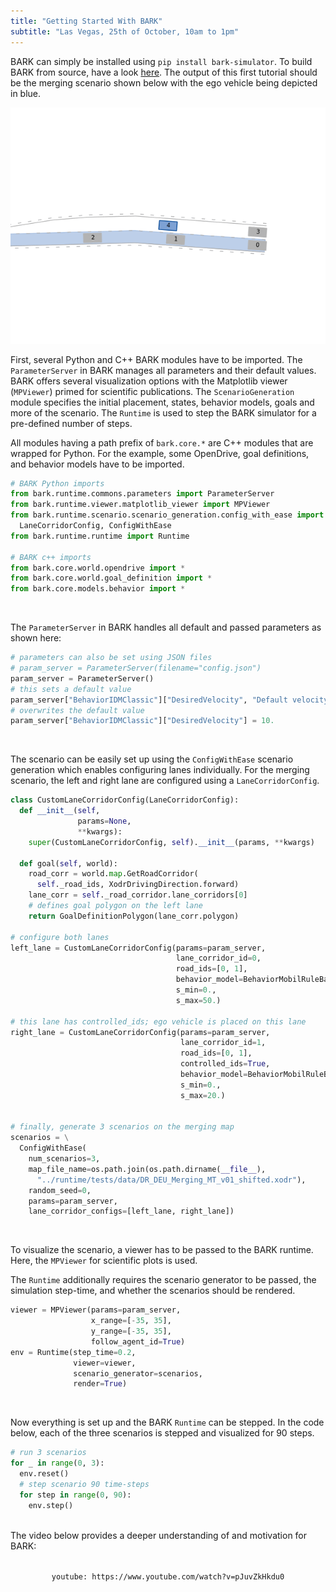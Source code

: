 ```yaml
---
title: "Getting Started With BARK"
subtitle: "Las Vegas, 25th of October, 10am to 1pm"
---
```


BARK can simply be installed using `pip install bark-simulator`.
To build BARK from source, have a look [here](/tutorials/building_from_source/).
The output of this first tutorial should be the merging scenario shown below with the ego vehicle being depicted in blue.

<div align="center">

![BARK Simulator](../images/merging.gif)

</div>


First, several Python and C++ BARK modules have to be imported.
The `ParameterServer` in BARK manages all parameters and their default values.
BARK offers several visualization options with the Matplotlib viewer (`MPViewer`) primed for scientific publications.
The `ScenarioGeneration` module specifies the initial placement, states, behavior models, goals and more of the scenario.
The `Runtime` is used to step the BARK simulator for a pre-defined number of steps.

All modules having a path prefix of `bark.core.*` are C++ modules that are wrapped for Python.
For the example, some OpenDrive, goal definitions, and behavior models have to be imported.

```python
# BARK Python imports
from bark.runtime.commons.parameters import ParameterServer
from bark.runtime.viewer.matplotlib_viewer import MPViewer
from bark.runtime.scenario.scenario_generation.config_with_ease import \
  LaneCorridorConfig, ConfigWithEase
from bark.runtime.runtime import Runtime

# BARK c++ imports
from bark.core.world.opendrive import *
from bark.core.world.goal_definition import *
from bark.core.models.behavior import *
```

<br />


The `ParameterServer` in BARK handles all default and passed parameters as shown here:

```python
# parameters can also be set using JSON files
# param_server = ParameterServer(filename="config.json")
param_server = ParameterServer()
# this sets a default value
param_server["BehaviorIDMClassic"]["DesiredVelocity", "Default velocity", 8.]
# overwrites the default value
param_server["BehaviorIDMClassic"]["DesiredVelocity"] = 10.
```

<br />

The scenario can be easily set up using the `ConfigWithEase` scenario generation which enables configuring lanes individually.
For the merging scenario, the left and right lane are configured using a `LaneCorridorConfig`.

```python
class CustomLaneCorridorConfig(LaneCorridorConfig):
  def __init__(self,
               params=None,
               **kwargs):
    super(CustomLaneCorridorConfig, self).__init__(params, **kwargs)

  def goal(self, world):
    road_corr = world.map.GetRoadCorridor(
      self._road_ids, XodrDrivingDirection.forward)
    lane_corr = self._road_corridor.lane_corridors[0]
    # defines goal polygon on the left lane
    return GoalDefinitionPolygon(lane_corr.polygon)

# configure both lanes
left_lane = CustomLaneCorridorConfig(params=param_server,
                                     lane_corridor_id=0,
                                     road_ids=[0, 1],
                                     behavior_model=BehaviorMobilRuleBased(param_server),
                                     s_min=0.,
                                     s_max=50.)

# this lane has controlled_ids; ego vehicle is placed on this lane
right_lane = CustomLaneCorridorConfig(params=param_server,
                                      lane_corridor_id=1,
                                      road_ids=[0, 1],
                                      controlled_ids=True,
                                      behavior_model=BehaviorMobilRuleBased(param_server),
                                      s_min=0.,
                                      s_max=20.)


# finally, generate 3 scenarios on the merging map
scenarios = \
  ConfigWithEase(
    num_scenarios=3,
    map_file_name=os.path.join(os.path.dirname(__file__),
      "../runtime/tests/data/DR_DEU_Merging_MT_v01_shifted.xodr"),
    random_seed=0,
    params=param_server,
    lane_corridor_configs=[left_lane, right_lane])
```

<br/>

To visualize the scenario, a viewer has to be passed to the BARK runtime.
Here, the `MPViewer` for scientific plots is used.

The `Runtime` additionally requires the scenario generator to be passed, the simulation step-time, and whether the scenarios should be rendered.

```python
viewer = MPViewer(params=param_server,
                  x_range=[-35, 35],
                  y_range=[-35, 35],
                  follow_agent_id=True)
env = Runtime(step_time=0.2,
              viewer=viewer,
              scenario_generator=scenarios,
              render=True)
```

<br />

Now everything is set up and the BARK `Runtime` can be stepped.
In the code below, each of the three scenarios is stepped and visualized for 90 steps.

```python
# run 3 scenarios
for _ in range(0, 3):
  env.reset()
  # step scenario 90 time-steps
  for step in range(0, 90):
    env.step()
```
<br />
The video below provides a deeper understanding of and motivation for BARK:

<br />
<br />

<div align="center">

`youtube: https://www.youtube.com/watch?v=pJuvZkHkdu0`

</div>
<br />